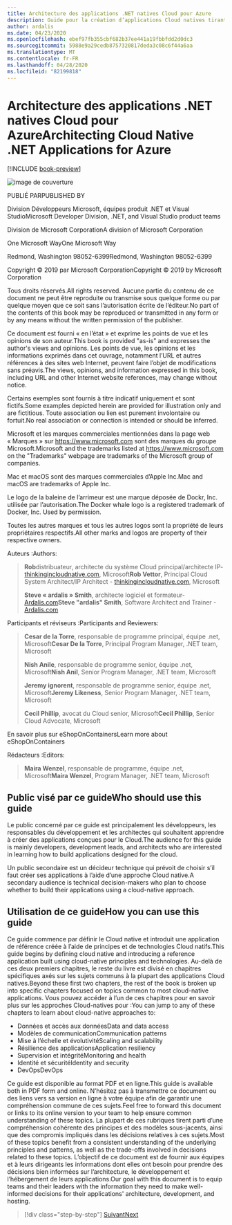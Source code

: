 ```yaml
---
title: Architecture des applications .NET natives Cloud pour Azure
description: Guide pour la création d’applications Cloud natives tirant parti de conteneurs, de microservices et de fonctionnalités sans serveur d’Azure.
author: ardalis
ms.date: 04/23/2020
ms.openlocfilehash: ebef97fb355cbf682b37ee441a19fbbfdd2d0dc3
ms.sourcegitcommit: 5988e9a29cedb8757320817deda3c08c6f44a6aa
ms.translationtype: MT
ms.contentlocale: fr-FR
ms.lasthandoff: 04/28/2020
ms.locfileid: "82199818"
---
```

# <a name="architecting-cloud-native-net-applications-for-azure"></a><span data-ttu-id="d4e31-103">Architecture des applications .NET natives Cloud pour Azure</span><span class="sxs-lookup"><span data-stu-id="d4e31-103">Architecting Cloud Native .NET Applications for Azure</span></span>

[!INCLUDE [book-preview](../../../includes/book-preview.md)]

![image de couverture](./media/cover.png)

<span data-ttu-id="d4e31-105">PUBLIÉ PAR</span><span class="sxs-lookup"><span data-stu-id="d4e31-105">PUBLISHED BY</span></span>

<span data-ttu-id="d4e31-106">Division Développeurs Microsoft, équipes produit .NET et Visual Studio</span><span class="sxs-lookup"><span data-stu-id="d4e31-106">Microsoft Developer Division, .NET, and Visual Studio product teams</span></span>

<span data-ttu-id="d4e31-107">Division de Microsoft Corporation</span><span class="sxs-lookup"><span data-stu-id="d4e31-107">A division of Microsoft Corporation</span></span>

<span data-ttu-id="d4e31-108">One Microsoft Way</span><span class="sxs-lookup"><span data-stu-id="d4e31-108">One Microsoft Way</span></span>

<span data-ttu-id="d4e31-109">Redmond, Washington 98052-6399</span><span class="sxs-lookup"><span data-stu-id="d4e31-109">Redmond, Washington 98052-6399</span></span>

<span data-ttu-id="d4e31-110">Copyright &copy; 2019 par Microsoft Corporation</span><span class="sxs-lookup"><span data-stu-id="d4e31-110">Copyright &copy; 2019 by Microsoft Corporation</span></span>

<span data-ttu-id="d4e31-111">Tous droits réservés.</span><span class="sxs-lookup"><span data-stu-id="d4e31-111">All rights reserved.</span></span> <span data-ttu-id="d4e31-112">Aucune partie du contenu de ce document ne peut être reproduite ou transmise sous quelque forme ou par quelque moyen que ce soit sans l’autorisation écrite de l’éditeur.</span><span class="sxs-lookup"><span data-stu-id="d4e31-112">No part of the contents of this book may be reproduced or transmitted in any form or by any means without the written permission of the publisher.</span></span>

<span data-ttu-id="d4e31-113">Ce document est fourni « en l’état » et exprime les points de vue et les opinions de son auteur.</span><span class="sxs-lookup"><span data-stu-id="d4e31-113">This book is provided "as-is" and expresses the author's views and opinions.</span></span> <span data-ttu-id="d4e31-114">Les points de vue, les opinions et les informations exprimés dans cet ouvrage, notamment l’URL et autres références à des sites web Internet, peuvent faire l’objet de modifications sans préavis.</span><span class="sxs-lookup"><span data-stu-id="d4e31-114">The views, opinions, and information expressed in this book, including URL and other Internet website references, may change without notice.</span></span>

<span data-ttu-id="d4e31-115"> Certains exemples sont fournis à titre indicatif uniquement et sont fictifs.</span><span class="sxs-lookup"><span data-stu-id="d4e31-115">Some examples depicted herein are provided for illustration only and are fictitious.</span></span> <span data-ttu-id="d4e31-116">Toute association ou lien est purement involontaire ou fortuit.</span><span class="sxs-lookup"><span data-stu-id="d4e31-116">No real association or connection is intended or should be inferred.</span></span>

<span data-ttu-id="d4e31-117">Microsoft et les marques commerciales mentionnées dans la page web « Marques » sur https://www.microsoft.com sont des marques du groupe Microsoft.</span><span class="sxs-lookup"><span data-stu-id="d4e31-117">Microsoft and the trademarks listed at https://www.microsoft.com on the "Trademarks" webpage are trademarks of the Microsoft group of companies.</span></span>

<span data-ttu-id="d4e31-118">Mac et macOS sont des marques commerciales d’Apple Inc.</span><span class="sxs-lookup"><span data-stu-id="d4e31-118">Mac and macOS are trademarks of Apple Inc.</span></span>

<span data-ttu-id="d4e31-119">Le logo de la baleine de l’arrimeur est une marque déposée de Dockr, Inc. utilisée par l’autorisation.</span><span class="sxs-lookup"><span data-stu-id="d4e31-119">The Docker whale logo is a registered trademark of Docker, Inc. Used by permission.</span></span>

<span data-ttu-id="d4e31-120">Toutes les autres marques et tous les autres logos sont la propriété de leurs propriétaires respectifs.</span><span class="sxs-lookup"><span data-stu-id="d4e31-120">All other marks and logos are property of their respective owners.</span></span>

<span data-ttu-id="d4e31-121">Auteurs :</span><span class="sxs-lookup"><span data-stu-id="d4e31-121">Authors:</span></span>

> <span data-ttu-id="d4e31-122">**Rob**distribuateur, architecte du système Cloud principal/architecte IP- [thinkingincloudnative.com](http://thinkingincloudnative.com/about/), Microsoft</span><span class="sxs-lookup"><span data-stu-id="d4e31-122">**Rob Vettor**, Principal Cloud System Architect/IP Architect - [thinkingincloudnative.com](http://thinkingincloudnative.com/about/), Microsoft</span></span>
>
> <span data-ttu-id="d4e31-123">**Steve « ardalis » Smith**, architecte logiciel et formateur- [Ardalis.com](https://ardalis.com)</span><span class="sxs-lookup"><span data-stu-id="d4e31-123">**Steve "ardalis" Smith**, Software Architect and Trainer - [Ardalis.com](https://ardalis.com)</span></span>

<span data-ttu-id="d4e31-124">Participants et réviseurs :</span><span class="sxs-lookup"><span data-stu-id="d4e31-124">Participants and Reviewers:</span></span>

> <span data-ttu-id="d4e31-125">**Cesar de la Torre**, responsable de programme principal, équipe .net, Microsoft</span><span class="sxs-lookup"><span data-stu-id="d4e31-125">**Cesar De la Torre**, Principal Program Manager, .NET team, Microsoft</span></span>
>
> <span data-ttu-id="d4e31-126">**Nish Anile**, responsable de programme senior, équipe .net, Microsoft</span><span class="sxs-lookup"><span data-stu-id="d4e31-126">**Nish Anil**, Senior Program Manager, .NET team, Microsoft</span></span>
>
> <span data-ttu-id="d4e31-127">**Jeremy ignorent**, responsable de programme senior, équipe .net, Microsoft</span><span class="sxs-lookup"><span data-stu-id="d4e31-127">**Jeremy Likeness**, Senior Program Manager, .NET team, Microsoft</span></span>
>
> <span data-ttu-id="d4e31-128">**Cecil Phillip**, avocat du Cloud senior, Microsoft</span><span class="sxs-lookup"><span data-stu-id="d4e31-128">**Cecil Phillip**, Senior Cloud Advocate, Microsoft</span></span>

<span data-ttu-id="d4e31-129">En savoir plus sur eShopOnContainers</span><span class="sxs-lookup"><span data-stu-id="d4e31-129">Learn more about eShopOnContainers</span></span>

<span data-ttu-id="d4e31-130">Rédacteurs :</span><span class="sxs-lookup"><span data-stu-id="d4e31-130">Editors:</span></span>

> <span data-ttu-id="d4e31-131">**Maira Wenzel**, responsable de programme, équipe .net, Microsoft</span><span class="sxs-lookup"><span data-stu-id="d4e31-131">**Maira Wenzel**, Program Manager, .NET team, Microsoft</span></span>

## <a name="who-should-use-this-guide"></a><span data-ttu-id="d4e31-132">Public visé par ce guide</span><span class="sxs-lookup"><span data-stu-id="d4e31-132">Who should use this guide</span></span>

<span data-ttu-id="d4e31-133">Le public concerné par ce guide est principalement les développeurs, les responsables du développement et les architectes qui souhaitent apprendre à créer des applications conçues pour le Cloud.</span><span class="sxs-lookup"><span data-stu-id="d4e31-133">The audience for this guide is mainly developers, development leads, and architects who are interested in learning how to build applications designed for the cloud.</span></span>

<span data-ttu-id="d4e31-134">Un public secondaire est un décideur technique qui prévoit de choisir s’il faut créer ses applications à l’aide d’une approche Cloud native.</span><span class="sxs-lookup"><span data-stu-id="d4e31-134">A secondary audience is technical decision-makers who plan to choose whether to build their applications using a cloud-native approach.</span></span>

## <a name="how-you-can-use-this-guide"></a><span data-ttu-id="d4e31-135">Utilisation de ce guide</span><span class="sxs-lookup"><span data-stu-id="d4e31-135">How you can use this guide</span></span>

<span data-ttu-id="d4e31-136">Ce guide commence par définir le Cloud native et introduit une application de référence créée à l’aide de principes et de technologies Cloud natifs.</span><span class="sxs-lookup"><span data-stu-id="d4e31-136">This guide begins by defining cloud native and introducing a reference application built using cloud-native principles and technologies.</span></span> <span data-ttu-id="d4e31-137">Au-delà de ces deux premiers chapitres, le reste du livre est divisé en chapitres spécifiques axés sur les sujets communs à la plupart des applications Cloud natives.</span><span class="sxs-lookup"><span data-stu-id="d4e31-137">Beyond these first two chapters, the rest of the book is broken up into specific chapters focused on topics common to most cloud-native applications.</span></span> <span data-ttu-id="d4e31-138">Vous pouvez accéder à l’un de ces chapitres pour en savoir plus sur les approches Cloud-natives pour :</span><span class="sxs-lookup"><span data-stu-id="d4e31-138">You can jump to any of these chapters to learn about cloud-native approaches to:</span></span>

- <span data-ttu-id="d4e31-139">Données et accès aux données</span><span class="sxs-lookup"><span data-stu-id="d4e31-139">Data and data access</span></span>
- <span data-ttu-id="d4e31-140">Modèles de communication</span><span class="sxs-lookup"><span data-stu-id="d4e31-140">Communication patterns</span></span>
- <span data-ttu-id="d4e31-141">Mise à l’échelle et évolutivité</span><span class="sxs-lookup"><span data-stu-id="d4e31-141">Scaling and scalability</span></span>
- <span data-ttu-id="d4e31-142">Résilience des applications</span><span class="sxs-lookup"><span data-stu-id="d4e31-142">Application resiliency</span></span>
- <span data-ttu-id="d4e31-143">Supervision et intégrité</span><span class="sxs-lookup"><span data-stu-id="d4e31-143">Monitoring and health</span></span>
- <span data-ttu-id="d4e31-144">Identité et sécurité</span><span class="sxs-lookup"><span data-stu-id="d4e31-144">Identity and security</span></span>
- <span data-ttu-id="d4e31-145">DevOps</span><span class="sxs-lookup"><span data-stu-id="d4e31-145">DevOps</span></span>

<span data-ttu-id="d4e31-146">Ce guide est disponible au format PDF et en ligne.</span><span class="sxs-lookup"><span data-stu-id="d4e31-146">This guide is available both in PDF form and online.</span></span> <span data-ttu-id="d4e31-147">N’hésitez pas à transmettre ce document ou des liens vers sa version en ligne à votre équipe afin de garantir une compréhension commune de ces sujets.</span><span class="sxs-lookup"><span data-stu-id="d4e31-147">Feel free to forward this document or links to its online version to your team to help ensure common understanding of these topics.</span></span> <span data-ttu-id="d4e31-148">La plupart de ces rubriques tirent parti d’une compréhension cohérente des principes et des modèles sous-jacents, ainsi que des compromis impliqués dans les décisions relatives à ces sujets.</span><span class="sxs-lookup"><span data-stu-id="d4e31-148">Most of these topics benefit from a consistent understanding of the underlying principles and patterns, as well as the trade-offs involved in decisions related to these topics.</span></span> <span data-ttu-id="d4e31-149">L’objectif de ce document est de fournir aux équipes et à leurs dirigeants les informations dont elles ont besoin pour prendre des décisions bien informées sur l’architecture, le développement et l’hébergement de leurs applications.</span><span class="sxs-lookup"><span data-stu-id="d4e31-149">Our goal with this document is to equip teams and their leaders with the information they need to make well-informed decisions for their applications' architecture, development, and hosting.</span></span>

>[!div class="step-by-step"]
>[<span data-ttu-id="d4e31-150">Suivant</span><span class="sxs-lookup"><span data-stu-id="d4e31-150">Next</span></span>](introduction.md)
